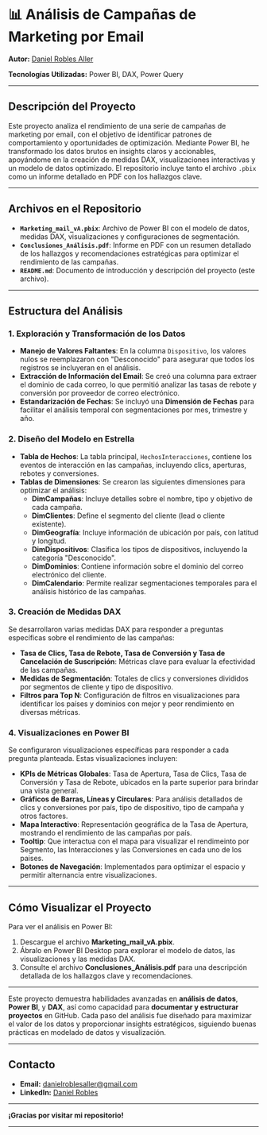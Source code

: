 # 📊 Análisis de Campañas de Marketing por Email  
**Autor:** [Daniel Robles Aller](www.linkedin.com/in/danielroblesaller) 

**Tecnologías Utilizadas:** Power BI, DAX, Power Query  

---

## **Descripción del Proyecto**
Este proyecto analiza el rendimiento de una serie de campañas de marketing por email, con el objetivo de identificar patrones de comportamiento y oportunidades de optimización. Mediante Power BI, he transformado los datos brutos en insights claros y accionables, apoyándome en la creación de medidas DAX, visualizaciones interactivas y un modelo de datos optimizado. El repositorio incluye tanto el archivo `.pbix` como un informe detallado en PDF con los hallazgos clave.

---

## **Archivos en el Repositorio**

- **`Marketing_mail_vA.pbix`**: Archivo de Power BI con el modelo de datos, medidas DAX, visualizaciones y configuraciones de segmentación.
- **`Conclusiones_Análisis.pdf`**: Informe en PDF con un resumen detallado de los hallazgos y recomendaciones estratégicas para optimizar el rendimiento de las campañas.
- **`README.md`**: Documento de introducción y descripción del proyecto (este archivo).

---

## **Estructura del Análisis**

### 1. **Exploración y Transformación de los Datos**  
   - **Manejo de Valores Faltantes**: En la columna `Dispositivo`, los valores nulos se reemplazaron con "Desconocido" para asegurar que todos los registros se incluyeran en el análisis.
   - **Extracción de Información del Email**: Se creó una columna para extraer el dominio de cada correo, lo que permitió analizar las tasas de rebote y conversión por proveedor de correo electrónico.
   - **Estandarización de Fechas**: Se incluyó una **Dimensión de Fechas** para facilitar el análisis temporal con segmentaciones por mes, trimestre y año.

### 2. **Diseño del Modelo en Estrella**  
   - **Tabla de Hechos**: La tabla principal, `HechosInteracciones`, contiene los eventos de interacción en las campañas, incluyendo clics, aperturas, rebotes y conversiones.
   - **Tablas de Dimensiones**: Se crearon las siguientes dimensiones para optimizar el análisis:
     - **DimCampañas**: Incluye detalles sobre el nombre, tipo y objetivo de cada campaña.
     - **DimClientes**: Define el segmento del cliente (lead o cliente existente).
     - **DimGeografía**: Incluye información de ubicación por país, con latitud y longitud.
     - **DimDispositivos**: Clasifica los tipos de dispositivos, incluyendo la categoría "Desconocido".
     - **DimDominios**: Contiene información sobre el dominio del correo electrónico del cliente.
     - **DimCalendario**: Permite realizar segmentaciones temporales para el análisis histórico de las campañas.

### 3. **Creación de Medidas DAX**  
   Se desarrollaron varias medidas DAX para responder a preguntas específicas sobre el rendimiento de las campañas:
   - **Tasa de Clics, Tasa de Rebote, Tasa de Conversión y Tasa de Cancelación de Suscripción**: Métricas clave para evaluar la efectividad de las campañas.
   - **Medidas de Segmentación**: Totales de clics y conversiones divididos por segmentos de cliente y tipo de dispositivo.
   - **Filtros para Top N**: Configuración de filtros en visualizaciones para identificar los países y dominios con mejor y peor rendimiento en diversas métricas.

### 4. **Visualizaciones en Power BI**  
   Se configuraron visualizaciones específicas para responder a cada pregunta planteada. Estas visualizaciones incluyen:
   - **KPIs de Métricas Globales**: Tasa de Apertura, Tasa de Clics, Tasa de Conversión y Tasa de Rebote, ubicados en la parte superior para brindar una vista general.
   - **Gráficos de Barras, Líneas y Circulares**: Para análisis detallados de clics y conversiones por país, tipo de dispositivo, tipo de campaña y otros factores.
   - **Mapa Interactivo**: Representación geográfica de la Tasa de Apertura, mostrando el rendimiento de las campañas por país.
   - **Tooltip**: Que interactua con el mapa para visualizar el rendimeinto por Segmento, las Interacciones y las Conversiones en cada uno de los paises.
   - **Botones de Navegación**: Implementados para optimizar el espacio y permitir alternancia entre visualizaciones.

---

## **Cómo Visualizar el Proyecto**

Para ver el análisis en Power BI:
1. Descargue el archivo **Marketing_mail_vA.pbix**.
2. Ábralo en Power BI Desktop para explorar el modelo de datos, las visualizaciones y las medidas DAX.
3. Consulte el archivo **Conclusiones_Análisis.pdf** para una descripción detallada de los hallazgos clave y recomendaciones.

---

Este proyecto demuestra habilidades avanzadas en **análisis de datos**, **Power BI**, y **DAX**, así como capacidad para **documentar y estructurar proyectos** en GitHub. Cada paso del análisis fue diseñado para maximizar el valor de los datos y proporcionar insights estratégicos, siguiendo buenas prácticas en modelado de datos y visualización.

---
## Contacto


- **Email:** [danielroblesaller@gmail.com](mailto:danielroblesaller@gmail.com)
- **LinkedIn:** [Daniel Robles](https://www.linkedin.com/in/danielroblesaller)

---

**¡Gracias por visitar mi repositorio!**

---
